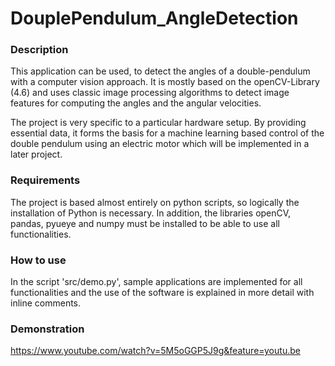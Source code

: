 # DouplePendulum_AngleDetection

### Description
This application can be used, to detect the angles of a double-pendulum with a computer vision approach. It is mostly based on the openCV-Library (4.6) and uses classic image processing algorithms to detect image features for computing the angles and the angular velocities.

The project is very specific to a particular hardware setup. By providing essential data, it forms the basis for a machine learning based control of the double pendulum using an electric motor which will be implemented in a later project.

### Requirements
The project is based almost entirely on python scripts, so logically the installation of Python is necessary. In addition, the libraries openCV, pandas, pyueye and numpy must be installed to be able to use all functionalities.

### How to use
In the script 'src/demo.py', sample applications are implemented for all functionalities and the use of the software is explained in more detail with inline comments.

### Demonstration
https://www.youtube.com/watch?v=5M5oGGP5J9g&feature=youtu.be

